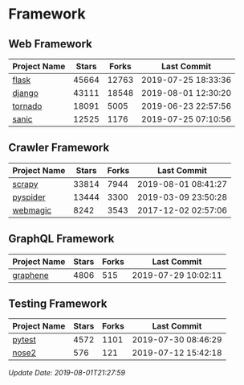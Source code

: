 # Framework

## Web Framework

| Project Name | Stars | Forks | Last Commit |
| ------------ | ----- | ----- | ----------- |
| [flask](https://github.com/pallets/flask) | 45664 | 12763 | 2019-07-25 18:33:36 |
| [django](https://github.com/django/django) | 43111 | 18548 | 2019-08-01 12:30:20 |
| [tornado](https://github.com/tornadoweb/tornado) | 18091 | 5005 | 2019-06-23 22:57:56 |
| [sanic](https://github.com/huge-success/sanic) | 12525 | 1176 | 2019-07-25 07:10:56 |

## Crawler Framework

| Project Name | Stars | Forks | Last Commit |
| ------------ | ----- | ----- | ----------- |
| [scrapy](https://github.com/scrapy/scrapy) | 33814 | 7944 | 2019-08-01 08:41:27 |
| [pyspider](https://github.com/binux/pyspider) | 13444 | 3300 | 2019-03-09 23:50:28 |
| [webmagic](https://github.com/code4craft/webmagic) | 8242 | 3543 | 2017-12-02 02:57:06 |

## GraphQL Framework

| Project Name | Stars | Forks | Last Commit |
| ------------ | ----- | ----- | ----------- |
| [graphene](https://github.com/graphql-python/graphene) | 4806 | 515 | 2019-07-29 10:02:11 |

## Testing Framework

| Project Name | Stars | Forks | Last Commit |
| ------------ | ----- | ----- | ----------- |
| [pytest](https://github.com/pytest-dev/pytest) | 4572 | 1101 | 2019-07-30 08:46:29 |
| [nose2](https://github.com/nose-devs/nose2) | 576 | 121 | 2019-07-12 15:42:18 |

*Update Date: 2019-08-01T21:27:59*